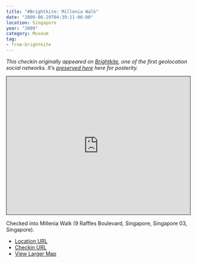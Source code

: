 ```yaml
---
title: "#Brightkite: Millenia Walk"
date: "2009-06-29T04:39:11-06:00"
location: Singapore
year: "2009"
category: Museum
tag:
- from-brightkite
---
```

<p style="font-style:italic">This checkin originally appeared on <a href="https://rubenerd.com/tag/from-brightkite/" title="View all posts imported from Brightkite">Brightkite</a>, one of the first geolocation social networks. It’s <a title="View all posts in the museum" href="https://rubenerd.com/museum/">preserved here</a> here for posterity.</p>

<iframe style="width:498px; height:373px; border:1px solid;" src="http://www.openstreetmap.org/export/embed.html?bbox=103.85227918624878%2C1.2766043939028335%2C103.86588335037231%2C1.3042134140382349&amp;layer=mapnik"></iframe>

Checked into Millenia Walk (9 Raffles Boulevard, Singapore, Singapore 03, Singapore).

* [Location URL](http://brightkite.com/places/37516bad32211dd9bec003048c10834)
* [Checkin URL](http://brightkite.com/objects/14ec40c2649911de9446003048c10834)
* [View Larger Map](http://www.openstreetmap.org/#map=16/1.2904/103.8591)

